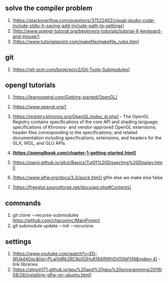 ## solve  the compiler problem

1) [https://stackoverflow.com/questions/37522462/visual-studio-code-include-stdio-h-saying-add-include-path-to-settings]
2) [http://www.opengl-tutorial.org/beginners-tutorials/tutorial-6-keyboard-and-mouse/]
3) [https://www.tutorialspoint.com/makefile/makefile_rules.htm]


## git
1) [https://git-scm.com/book/en/v2/Git-Tools-Submodules]

## opengl tutorials
1) [https://learnopengl.com/Getting-started/OpenGL]
2) [https://www.opengl.org/]
3) [https://registry.khronos.org/OpenGL/index_gl.php] -
The OpenGL Registry contains specifications of the core API and shading language; specifications of Khronos- and vendor-approved OpenGL extensions; header files corresponding to the specifications; and related documentation including specifications, extensions, and headers for the GLX, WGL, and GLU APIs.

1) **[https://openglbook.com/chapter-1-getting-started.html]**
2) [https://paroj.github.io/gltut/Basics/Tut01%20Dissecting%20Display.html]
3) [https://www.glfw.org/docs/3.3/quick.html] glfm else we make else false
4) [https://freeglut.sourceforge.net/docs/api.php#Contents]

## commands

1) git clone --recurse-submodules https://github.com/chaconinc/MainProject
2) git submodule update --init --recursive

## settings
1) [https://www.youtube.com/watch?v=ED-WUk440qc&list=PLalVdRk2RC6o5GHu618ARWh0VO0bFlif4&index=4] - link libraries
2) [https://shnoh171.github.io/gpu%20and%20gpu%20programming/2019/08/26/installing-glfw-on-ubuntu.html]